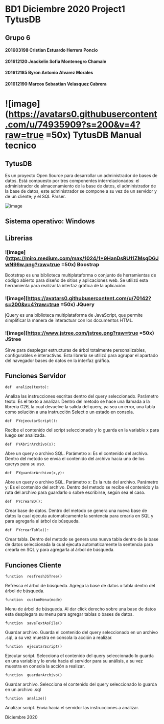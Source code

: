 # BD1 Diciembre 2020 Project1 TytusDB

## [](https://github.com/tytusdb/tytus/tree/main/server/team06#grupo-6)Grupo 6

#### [](https://github.com/tytusdb/tytus/tree/main/server/team06#201603198-cristian-estuardo-herrera-poncio)201603198 Cristian Estuardo Herrera Poncio

#### [](https://github.com/tytusdb/tytus/tree/main/server/team06#201612120-jackelin-sofia-montenegro-chamale)201612120 Jeackelin Sofia Montenegro Chamale

#### [](https://github.com/tytusdb/tytus/tree/main/server/team06#201612185-byron-antonio-alvarez-morales)201612185 Byron Antonio Alvarez Morales

#### [](https://github.com/tytusdb/tytus/tree/main/server/team06#201612190-marcos-sebastian-velasquez-cabrera)201612190 Marcos Sebastian Velasquez Cabrera

# [](https://github.com/tytusdb/tytus/tree/main/server/team06#tytusdb-manual-tecnico) ![image](https://avatars0.githubusercontent.com/u/74935909?s=200&v=4?raw=true =50x) TytusDB Manual tecnico

## TytusDB

Es un proyecto Open Source para desarrollar un administrador de bases de datos. Está compuesto por tres componentes interrelacionados: el administrador de almacenamiento de la base de datos, el administrador de la base de datos, este administrador se compone a su vez de un servidor y de un cliente; y el SQL Parser.

![image](https://github.com/tytusdb/tytus/blob/main/client/fase2/team06/img/interfaz.png?raw=true)

## [](https://github.com/tytusdb/tytus/tree/main/server/team06#sistema-operativo-windows)Sistema operativo: Windows

## [](https://github.com/tytusdb/tytus/tree/main/server/team06#librerias)Librerias

### [](https://github.com/tytusdb/tytus/tree/main/server/team06#boostrap) ![image](https://miro.medium.com/max/1024/1*9HanDsRU11ZMsgDGJwN96w.png?raw=true =50x) Boostrap    


Bootstrap es una biblioteca multiplataforma o conjunto de herramientas de código abierto para diseño de sitios y aplicaciones web. Se utilizó esta herramienta para realizar la interfaz gráfica de la aplicación.

### [](https://github.com/tytusdb/tytus/tree/main/server/team06#jquery) ![image](https://avatars0.githubusercontent.com/u/70142?s=200&v=4?raw=true =50x) JQuery

jQuery es una biblioteca multiplataforma de JavaScript, que permite simplificar la manera de interactuar con los documentos HTML.

### [](https://github.com/tytusdb/tytus/tree/main/server/team06#jstree) ![image](https://www.jstree.com/jstree.png?raw=true =50x)  JStree

Sirve para desplegar estructuras de árbol totalmente personalizables, configurables e interactivas. Esta libreria se utilizó para agrupar el apartado del navegador bases de datos en la interfaz gráfica.

## Funciones Servidor
```
def  analize(texto):
```
Analiza las instrucciones escritas dentro del query seleccionado.
Parámetro texto: Es el texto a analizar.
Dentro del metodo se hace una llamada a la libreria G26, la cual devuelve la salida del query, ya sea un error, una tabla como solución a una instrucción Select o un estado en consola.

```
def  PYejecutarScript():
```
Recibe el contenido del script seleccionado y lo guarda en la variable x para luego ser analizada.

```
def  PYAbrirArchivo(x):
```
Abre un query o archivo SQL.
Parámetro x: Es el contenido del archivo.
Dentro del metodo se envia el contenido del archivo hacia uno de los querys para su uso.

```
def  PYguardarArchivo(x,y):
```
Abre un query o archivo SQL.
Parámetro x: Es la ruta del archivo.
Parámetro y: Es el contenido del archivo.
Dentro del metodo se recibe el contenido y la ruta del archivo para guardarlo o sobre escribirse, según sea el caso.

```
def  PYcrearBD():
```
Crear base de datos.
Dentro del metodo se genera una nueva base de datos la cual ejecuta automaticamente la sentencia para crearla en SQL y para agregarla al árbol de búsqueda.

```
def  PYcrearTabla():
```
Crear tabla.
Dentro del metodo se genera una nueva tabla dentro de la base de datos seleccionada la cual ejecuta automaticamente la sentencia para crearla en SQL y para agregarla al árbol de búsqueda.

## Funciones Cliente

```
function  resfreshJSTree()
```
Refresca el árbol de búsqueda.
Agrega la base de datos o tabla dentro del árbol de búsqueda.

```
function  customMenu(node)
```
Menu de árbol de búsqueda.
Al dar click derecho sobre una base de datos esta desplegara su menu para agregar tablas o bases de datos.

```
function  saveTextAsFile()
```
Guardar archivo.
Guarda el contenido del query seleccionado en un archivo .sql, a su vez muestra en consola la acción a realizar.

```
function  ejecutarScript()
```
Ejecutar script.
Selecciona el contenido del query seleccionado lo guarda en una variable y lo envia hacia el servidor para su análisis, a su vez muestra en consola la acción a realizar.

```
function  guardarArchivo()
```
Guardar archivo.
Selecciona el contenido del query seleccionado lo guarda en un archivo .sql

```
function  analize()
```
Analizar script.
Envia hacia el servidor las instrucciones a analizar.

Diciembre 2020
